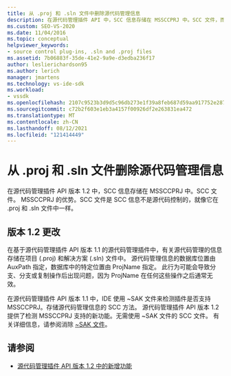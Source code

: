 ```yaml
---
title: 从 .proj 和 .sln 文件中删除源代码管理信息
description: 在源代码管理插件 API 中，SCC 信息存储在 MSSCCPRJ 中。SCC 文件，而不是项目和解决方案文件。
ms.custom: SEO-VS-2020
ms.date: 11/04/2016
ms.topic: conceptual
helpviewer_keywords:
- source control plug-ins, .sln and .proj files
ms.assetid: 7b06883f-35de-41e2-9a9e-d3edba236f17
author: leslierichardson95
ms.author: lerich
manager: jmartens
ms.technology: vs-ide-sdk
ms.workload:
- vssdk
ms.openlocfilehash: 2107c9523b3d9d5c96db273e1f39a8feb687d59aa917752e2875d8be4a223bfe
ms.sourcegitcommit: c72b2f603e1eb3a4157f00926df2e263831ea472
ms.translationtype: MT
ms.contentlocale: zh-CN
ms.lasthandoff: 08/12/2021
ms.locfileid: "121414449"
---
```

# <a name="removal-of-source-control-information-from-proj-and-sln-files"></a>从 .proj 和 .sln 文件删除源代码管理信息

在源代码管理插件 API 版本 1.2 中，SCC 信息存储在 MSSCCPRJ 中。SCC 文件。 MSSCCPRJ 的优势。SCC 文件是 SCC 信息不是源代码控制的，就像它在 .proj 和 .sln 文件中一样。

## <a name="version-12-changes"></a>版本 1.2 更改

 在基于源代码管理插件 API 版本 1.1 的源代码管理插件中，有关源代码管理的信息存储在项目 (.proj) 和解决方案 (.sln) 文件中。 源代码管理信息的数据库位置由 AuxPath 指定，数据库中的特定位置由 ProjName 指定。 此行为可能会导致分支、分支或复制操作后出现问题，因为 ProjName 在任何这些操作之后通常无效。

 在源代码管理插件 API 版本 1.1 中，IDE 使用 ~SAK 文件来检测插件是否支持 MSSCCPRJ。存储源代码管理信息的 SCC 方法。 源代码管理插件 API 版本 1.2 提供了检测 MSSCCPRJ 支持的新功能。无需使用 ~SAK 文件的 SCC 文件。 有关详细信息，请参阅消除 [~SAK 文件](../../extensibility/internals/elimination-of-tilde-sak-files.md)。

## <a name="see-also"></a>请参阅

- [源代码管理插件 API 版本 1.2 中的新增功能](../../extensibility/internals/what-s-new-in-the-source-control-plug-in-api-version-1-2.md)
